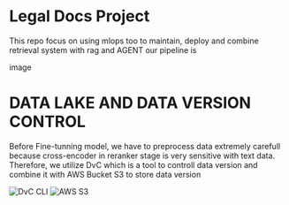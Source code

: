 # Legal Docs Project

This repo focus on using mlops too to maintain, deploy and combine retrieval system with rag and AGENT
our pipeline is

image

# DATA LAKE AND DATA VERSION CONTROL

Before Fine-tunning model, we have to preprocess data extremely carefull because cross-encoder in reranker stage is very sensitive with text data. Therefore, we utilize DvC which is a tool to controll data version and combine it with AWS Bucket S3 to store data version

![DvC CLI](https://github.com/thisisdinhvu/CS317-VNLawChat/tree/main/images/dvc.png?raw=true)
![AWS S3](https://github.com/thisisdinhvu/CS317-VNLawChat/tree/main/images/AWS3.png?raw=true)
